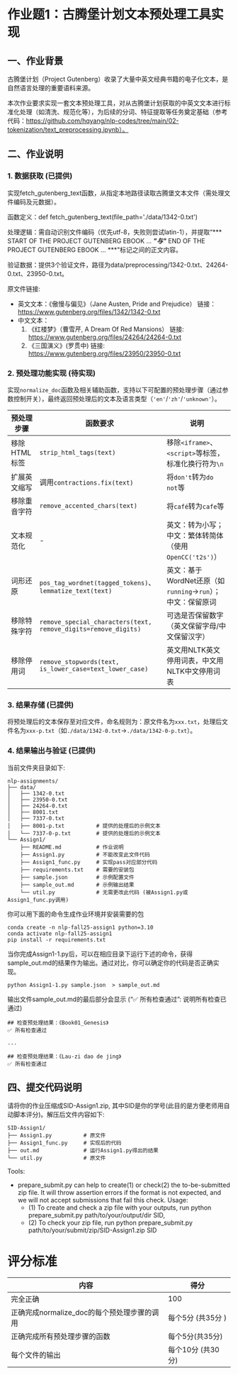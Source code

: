 # 作业题1：古腾堡计划文本预处理工具实现

## 一、作业背景
古腾堡计划（Project Gutenberg）收录了大量中英文经典书籍的电子化文本，是自然语言处理的重要语料来源。

本次作业要求实现一套文本预处理工具，对从古腾堡计划获取的中英文文本进行标准化处理（如清洗、规范化等），为后续的分词、特征提取等任务奠定基础（参考代码：https://github.com/hqyang/nlp-codes/tree/main/02-tokenization/text_preprocessing.ipynb）。

## 二、作业说明
### 1. 数据获取 (已提供)
实现fetch_gutenberg_text函数，从指定本地路径读取古腾堡文本文件（需处理文件编码及元数据）。

函数定义：def fetch_gutenberg_text(file_path='./data/1342-0.txt')

处理逻辑：需自动识别文件编码（优先utf-8，失败则尝试latin-1），并提取“*** START OF THE PROJECT GUTENBERG EBOOK ... ***"与"*** END OF THE PROJECT GUTENBERG EBOOK ... ***"标记之间的正文内容。

验证数据：提供3个验证文件，路径为data/preprocessing/1342-0.txt、24264-0.txt、23950-0.txt。

原文件链接: 
- 英文文本：《傲慢与偏见》（Jane Austen, Pride and Prejudice）
    链接：https://www.gutenberg.org/files/1342/1342-0.txt 
- 中文文本：
    1. 《红楼梦》（曹雪芹, A Dream Of Red Mansions）
    链接: https://www.gutenberg.org/files/24264/24264-0.txt
    2. 《三国演义》(罗贯中) 
    链接: https://www.gutenberg.org/files/23950/23950-0.txt

### 2. 预处理功能实现 (待实现)
实现`normalize_doc`函数及相关辅助函数，支持以下可配置的预处理步骤（通过参数控制开关），最终返回预处理后的文本及语言类型（`'en'`/`'zh'`/`'unknown'`）。

| 预处理步骤 | 函数要求 | 说明 |
|------------|----------|------|
| 移除HTML标签 | `strip_html_tags(text)` | 移除`<iframe>`、`<script>`等标签，标准化换行符为`\n` |
| 扩展英文缩写 | 调用`contractions.fix(text)` | 将`don't`转为`do not`等 |
| 移除重音字符 | `remove_accented_chars(text)` | 将`café`转为`cafe`等 |
| 文本规范化 | - | 英文：转为小写；中文：繁体转简体（使用`OpenCC('t2s')`） |
| 词形还原 | `pos_tag_wordnet(tagged_tokens)`、`lemmatize_text(text)` | 英文：基于WordNet还原（如`running`→`run`）；中文：保留原词 |
| 移除特殊字符 | `remove_special_characters(text, remove_digits=remove_digits)` | 可选是否保留数字（英文保留字母/中文保留汉字） |
| 移除停用词 | `remove_stopwords(text, is_lower_case=text_lower_case)` | 英文用NLTK英文停用词表，中文用NLTK中文停用词表 |


### 3. 结果存储 (已提供)
将预处理后的文本保存至对应文件，命名规则为：原文件名为`xxx.txt`，处理后文件名为`xxx-p.txt`（如`./data/1342-0.txt`→`./data/1342-0-p.txt`）。

### 4. 结果输出与验证 (已提供)

当前文件夹目录如下: 
```
nlp-assignments/
├── data/
│   ├── 1342-0.txt
│   ├── 23950-0.txt
│   ├── 24264-0.txt
│   ├── 8001.txt
│   ├── 7337-0.txt
│   ├── 8001-p.txt          # 提供的处理后的示例文本
│   └── 7337-0-p.txt        # 提供的处理后的示例文本
└── Assign1/
    ├── README.md           # 作业说明
    ├── Assign1.py          # 不能改变此文件代码
    ├── Assign1_func.py     # 实现pass对应部分代码
    ├── requirements.txt    # 需要的安装包
    ├── sample.json         # 示例配置文件
    ├── sample_out.md       # 示例输出结果
    └── util.py             # 无需更改此代码 (被Assign1.py或Assign1_func.py调用)
```

你可以用下面的命令生成作业环境并安装需要的包
```
conda create -n nlp-fall25-assign1 python=3.10
conda activate nlp-fall25-assign1
pip install -r requirements.txt
```

当你完成Assign1-1.py后，可以在相应目录下运行下述的命令，获得sample_out.md的结果作为输出。通过对比，你可以确定你的代码是否正确实现。
```
python Assign1-1.py sample.json  > sample_out.md
```

输出文件sample_out.md的最后部分会显示 (“✅ 所有检查通过”: 说明所有检查已通过)
```
## 检查预处理结果：《Book01_Genesis》
✅ 所有检查通过

...

## 检查预处理结果：《Lau-zi dao de jing》
✅ 所有检查通过
```

## 四、提交代码说明
请将你的作业压缩成SID-Assign1.zip, 其中SID是你的学号(此目的是方便老师用自动脚本评分)。解压后文件内容如下: 
```
SID-Assign1/
├── Assign1.py          # 原文件
├── Assign1_func.py     # 实现后的代码
├── out.md              # 运行Assign1.py得出的结果
└── util.py             # 原文件
````
Tools:

- prepare_submit.py can help to create(1) or check(2) the to-be-submitted zip file. It will throw assertion errors if the format is not expected, and we will not accept submissions that fail this check. Usage: 
  - (1) To create and check a zip file with your outputs, run python prepare_submit.py path/to/your/output/dir SID, 
  - (2) To check your zip file, run python prepare_submit.py path/to/your/submit/zip/SID-Assign1.zip SID

# 评分标准
|  内容 | 得分 |
|------------|------|
| 完全正确 | 100 |
| 正确完成normalize_doc的每个预处理步骤的调用 | 每个5分 (共35分 ) |
| 正确完成所有预处理步骤的函数 | 每个5分(共35分) |
| 每个文件的输出  | 每个10分 (共30分) |